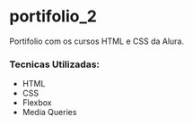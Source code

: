 # portifolio_2
Portifolio com os cursos HTML e CSS da Alura.

 ### Tecnicas Utilizadas:

 * HTML
 * CSS
 * Flexbox
 * Media Queries

